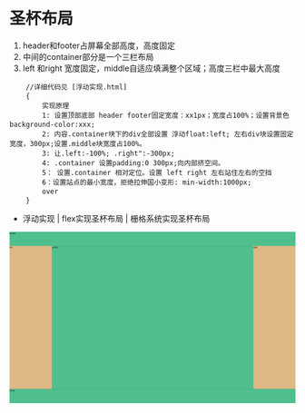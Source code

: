 # 圣杯布局
1. header和footer占屏幕全部高度，高度固定
2. 中间的container部分是一个三栏布局
3. left 和right 宽度固定，middle自适应填满整个区域；高度三栏中最大高度

```
    //详细代码见 [浮动实现.html]
    {
        实现原理
        1: 设置顶部底部 header footer固定宽度：xx1px；宽度占100%；设置背景色 background-color:xxx;
        2: 内容.container块下的div全部设置 浮动float:left; 左右div块设置固定宽度，300px;设置.middle块宽度占100%。
        3: 让.left:-100%; .right":-300px;
        4: .container 设置padding:0 300px;向内部挤空间。
        5： 设置.container 相对定位。设置 left right 左右站住左右的空挡
        6：设置站点的最小宽度，拒绝拉伸国小变形: min-width:1000px;
        over
    }
```
- 浮动实现 | flex实现圣杯布局 | 栅格系统实现圣杯布局

![浮动实现](./img/a1.png)
